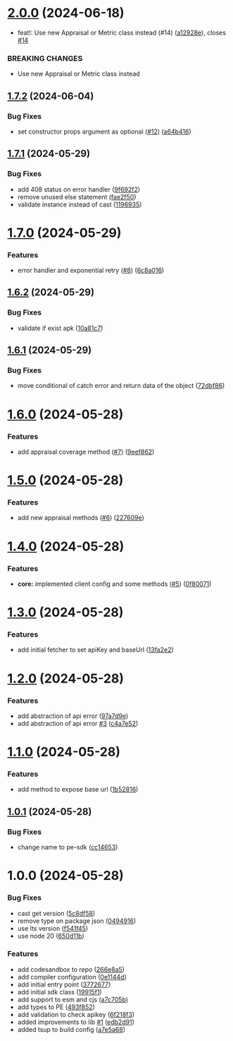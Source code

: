 # [2.0.0](https://github.com/dd3tech/pe-sdk/compare/v1.7.2...v2.0.0) (2024-06-18)


* feat!: Use new Appraisal or Metric class instead (#14) ([a12928e](https://github.com/dd3tech/pe-sdk/commit/a12928e3297f81189d88090e9058baf1ab92e2c8)), closes [#14](https://github.com/dd3tech/pe-sdk/issues/14)


### BREAKING CHANGES

* Use new Appraisal or Metric class instead

## [1.7.2](https://github.com/dd3tech/pe-sdk/compare/v1.7.1...v1.7.2) (2024-06-04)


### Bug Fixes

* set constructor props argument as optional ([#12](https://github.com/dd3tech/pe-sdk/issues/12)) ([a64b416](https://github.com/dd3tech/pe-sdk/commit/a64b416e10ea20aa7fba8053d1f71eb2a83c7144))

## [1.7.1](https://github.com/dd3tech/pe-sdk/compare/v1.7.0...v1.7.1) (2024-05-29)


### Bug Fixes

* add 408 status on error handler ([9f692f2](https://github.com/dd3tech/pe-sdk/commit/9f692f2230ec4250469318b961d6805e5b6fa365))
* remove unused else statement ([fae2f50](https://github.com/dd3tech/pe-sdk/commit/fae2f50b9e4c4c26213404e3e65534887bfcb59a))
* validate instance instead of cast ([1196935](https://github.com/dd3tech/pe-sdk/commit/1196935e8a13a4a3ce209f908b5df98a15e20fd9))

# [1.7.0](https://github.com/dd3tech/pe-sdk/compare/v1.6.2...v1.7.0) (2024-05-29)


### Features

* error handler and exponential retry ([#8](https://github.com/dd3tech/pe-sdk/issues/8)) ([6c8a016](https://github.com/dd3tech/pe-sdk/commit/6c8a0163eee239bb8df4dccb08c98703f443067c))

## [1.6.2](https://github.com/dd3tech/pe-sdk/compare/v1.6.1...v1.6.2) (2024-05-29)


### Bug Fixes

* validate if exist apk ([10a81c7](https://github.com/dd3tech/pe-sdk/commit/10a81c7a5f3b41f1769e65953fa7f1ba9b305979))

## [1.6.1](https://github.com/dd3tech/pe-sdk/compare/v1.6.0...v1.6.1) (2024-05-29)


### Bug Fixes

* move conditional of catch error and return data of the object ([72dbf86](https://github.com/dd3tech/pe-sdk/commit/72dbf860c4ebe87f47fa3f5a2899b74834e47e89))

# [1.6.0](https://github.com/dd3tech/pe-sdk/compare/v1.5.0...v1.6.0) (2024-05-28)


### Features

* add appraisal coverage method ([#7](https://github.com/dd3tech/pe-sdk/issues/7)) ([9eef862](https://github.com/dd3tech/pe-sdk/commit/9eef862482966d3bdfe0206904e31606c651cdca))

# [1.5.0](https://github.com/dd3tech/pe-sdk/compare/v1.4.0...v1.5.0) (2024-05-28)


### Features

* add new appraisal methods ([#6](https://github.com/dd3tech/pe-sdk/issues/6)) ([227609e](https://github.com/dd3tech/pe-sdk/commit/227609ef083fb68b963c2aff1f82781ed1cc33be))

# [1.4.0](https://github.com/dd3tech/pe-sdk/compare/v1.3.0...v1.4.0) (2024-05-28)


### Features

* **core:** implemented client config and some methods ([#5](https://github.com/dd3tech/pe-sdk/issues/5)) ([0f80071](https://github.com/dd3tech/pe-sdk/commit/0f8007133b8f275cd38fd4ad5b54d75cf412fd4c))

# [1.3.0](https://github.com/dd3tech/pe-sdk/compare/v1.2.0...v1.3.0) (2024-05-28)


### Features

* add initial fetcher to set apiKey and baseUrl ([13fa2e2](https://github.com/dd3tech/pe-sdk/commit/13fa2e254ce42e2071ab971cfff74677b3873e5e))

# [1.2.0](https://github.com/dd3tech/pe-sdk/compare/v1.1.0...v1.2.0) (2024-05-28)


### Features

* add abstraction of api error ([97a7d9e](https://github.com/dd3tech/pe-sdk/commit/97a7d9e71e927a1e5aa379b190ae2abcaa6429da))
* add abstraction of api error [#3](https://github.com/dd3tech/pe-sdk/issues/3) ([c4a7e52](https://github.com/dd3tech/pe-sdk/commit/c4a7e52bb78a3fbfa06f9ef41488a6f5d8ff2809))

# [1.1.0](https://github.com/dd3tech/pe-sdk/compare/v1.0.1...v1.1.0) (2024-05-28)


### Features

* add method to expose base url ([1b52816](https://github.com/dd3tech/pe-sdk/commit/1b5281665e9522609cfe9bf2018c70827aaff58a))

## [1.0.1](https://github.com/dd3tech/pe-sdk/compare/v1.0.0...v1.0.1) (2024-05-28)


### Bug Fixes

* change name to pe-sdk ([cc14653](https://github.com/dd3tech/pe-sdk/commit/cc1465327f0eec16a0c8739b5732eaf8c6c6c190))

# 1.0.0 (2024-05-28)


### Bug Fixes

* cast get version ([5c8df58](https://github.com/dd3tech/pe-sdk/commit/5c8df58b06d441d9f8123bfd80b9182ffc6e9bbb))
* remove type on package json ([0494916](https://github.com/dd3tech/pe-sdk/commit/04949160b4d676e25e5e390ead43eda15b2756c2))
* use lts version ([f541f45](https://github.com/dd3tech/pe-sdk/commit/f541f45f07098ecf0351655b18fe223d5f5089e3))
* use node 20 ([650d11b](https://github.com/dd3tech/pe-sdk/commit/650d11bd575bb48c32e007285eba7c7b4b4db615))


### Features

* add codesandbox to repo ([266e8a5](https://github.com/dd3tech/pe-sdk/commit/266e8a5f3524fd254320849a2429e2b6df22291b))
* add compiler configuration ([0e1144d](https://github.com/dd3tech/pe-sdk/commit/0e1144d09b4cf117a6915981881f077476ed0871))
* add initial entry point ([3772677](https://github.com/dd3tech/pe-sdk/commit/37726774a2898f0cca75ec940b027780b24abad9))
* add initial sdk class ([19915f1](https://github.com/dd3tech/pe-sdk/commit/19915f16f122e3aeb21f9332d36858992e05f350))
* add support to esm and cjs ([a7c705b](https://github.com/dd3tech/pe-sdk/commit/a7c705bb01abcd8a47ae96b93bfefaf29889867a))
* add types to PE ([493f852](https://github.com/dd3tech/pe-sdk/commit/493f8524c9e7ef7a37066c76e9177d658a1f4c8e))
* add validation to check apikey ([6f218f3](https://github.com/dd3tech/pe-sdk/commit/6f218f3c6818a4ac042781336f1897a13734351e))
* added improvements to lib  [#1](https://github.com/dd3tech/pe-sdk/issues/1)  ([edb2d91](https://github.com/dd3tech/pe-sdk/commit/edb2d912593ba1ddffe55337099be7e01bc77b06))
* added tsup to build config ([a7e5a68](https://github.com/dd3tech/pe-sdk/commit/a7e5a68ad776222b6ef4aa215efd89e18ddba47a))
